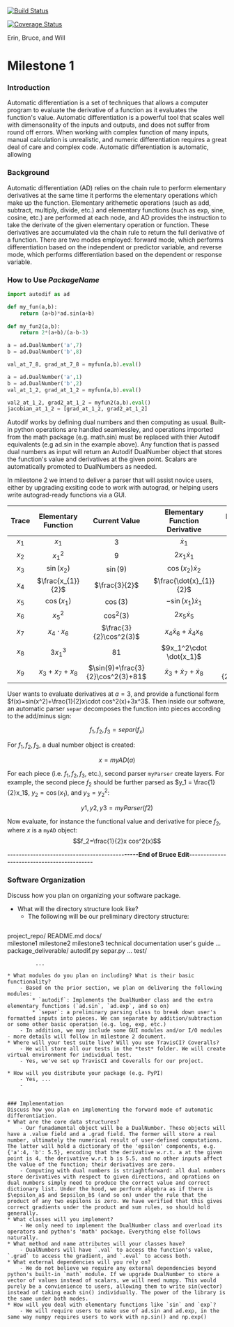 [![Build Status](https://travis-ci.com/cs207-project-erin-bruce-will/cs207-FinalProject.svg?branch=master)](https://travis-ci.com/cs207-project-erin-bruce-will/cs207-FinalProject)

[![Coverage Status](https://coveralls.io/repos/github/cs207-project-erin-bruce-will/cs207-FinalProject/badge.svg)](https://coveralls.io/github/cs207-project-erin-bruce-will/cs207-FinalProject)

Erin, Bruce, and Will

# Milestone 1

### Introduction
Automatic differentiation is a set of techniques that allows a computer program to evaluate the derivative of a function as it evaluates the function's value. Automatic differentiation is a powerful tool that scales well with dimensonality of the inputs and outputs, and does not suffer from round off errors. When working with complex function of many inputs, manual calculation is unrealistic, and numeric differentiation requires a great deal of care and complex code. Automatic differentiation is automatic, allowing 

### Background
Automatic differentiation (AD) relies on the chain rule to perform elementary derivatives at the same time it performs the elementary operations which make up the function. Elementary arithemetic operations (such as add, subtract, multiply, divide, etc.) and elementary functions (such as exp, sine, cosine, etc.) are performed at each node, and AD provides the instruction to take the derivate of the given elementary operation or function. These derivatives are accumulated via the chain rule to return the full derivative of a function. There are two modes employed: forward mode, which performs differentiation based on the independent or predictor variable, and reverse mode, which performs differentiation based on the dependent or response variable.

### How to Use *PackageName*

```python
import autodif as ad

def my_fun(a,b):
	return (a+b)*ad.sin(a+b)
	
def my_fun2(a,b):
	return 2*(a+b)/(a-b-3)

a = ad.DualNumber('a',7)
b = ad.DualNumber('b',8)

val_at_7_8, grad_at_7_8 = myfun(a,b).eval()

a = ad.DualNumber('a',1)
b = ad.DualNumber('b',2)
val_at_1_2, grad_at_1_2 = myfun(a,b).eval()

val2_at_1_2, grad2_at_1_2 = myfun2(a,b).eval()
jacobian_at_1_2 = [grad_at_1_2, grad2_at_1_2]
```
Autodif works by defining dual numbers and then computing as usual. Built-in python operations are handled seamlessley, and operations imported from the math package (e.g. math.sin) must be replaced with thier Autodif equivalents (e.g ad.sin in the example above). Any function that is passed dual numbers as input will return an Autodif DualNumber object that stores the function's value and derivatives at the given point. Scalars are automatically promoted to DualNumbers as needed.

In milestone 2 we intend to deliver a parser that will assist novice users, either by upgrading exsiting code to work with autograd, or helping users write autograd-ready functions via a GUI.


| Trace | Elementary Function | Current Value | Elementary Function<BR> Derivative | Elementary Function Derivative Value | 
| :---: | :-----------------: | :-----------: | :----------------------------: | :--------------------------------------------------------: | 
| $x_{1}$ | $x_{1}$ | 3 | $\dot{x}_{1}$ | $1$ |
| $x_{2}$ | $x_{1}^2$ | $9$ | $2x_{1}\dot{x}_{1}$ | $6$ |
| $x_{3}$ | $\sin(x_{2})$ | $\sin(9)$ | $\cos(x_{2})\dot{x}_{2}$ | $6\cos(9)$ |
| $x_{4}$ | $\frac{x_{1}}{2}$ | $\frac{3}{2}$ | $\frac{\dot{x}_{1}}{2}$ | $\frac{1}{2}$ |
| $x_{5}$ | $\cos(x_{1})$ | $\cos(3)$ | $-\sin(x_{1})\dot{x}_{1}$ | $-\sin(3)$ |
| $x_{6}$ | $x_{5}^2$ | $\cos^2(3)$ | $2x_{5}\dot{x}_{5}$ | $-2\sin(3)\cos(3)$ | 
| $x_{7}$ | $x_4\cdot x_{6}$ | $\frac{3}{2}\cos^2(3)$ | $x_4\dot{x}_{6}+\dot{x}_{4}x_6$ | $\frac{1}{2}\cdot \cos^2(3)-3\sin(3)\cos(3)$ |
| $x_{8}$ | $3x_1^3$ | $81$ | $9x_1^2\cdot \dot{x_1}$ | $81$ |
| $x_{9}$ | $x_3+x_7+x_8$ | $\sin(9)+\frac{3}{2}\cos^2(3)+81$ | $\dot{x}_3+\dot{x}_7+\dot{x}_8$ | $6\cos(9)+\frac{1}{2}\cos^2(3)-3\sin(3)\cos(3)+81$ |
	

User wants to evaluate derivatives at $a=3$, and provide a functional form $f(x)=sin(x^2)+\frac{1}{2}x\cdot cos^2(x)+3x^3$. Then inside our software, an automatic parser `separ` decomposes the function into pieces according to the add/minus sign:

$$f_1,f_2,f_3 = separ(f_x)$$
    
For $f_1, f_2, f_3$, a dual number object is created:

$$x = myAD(a)$$

For each piece (i.e. $f_1,f_2,f_3$, etc.), second parser `myParser` create layers. For example, the second piece $f_2$ should be further parsed as $y_1 = \frac{1}{2}x_1$, $y_2 = \cos(x_1)$, and $y_3 = y_2^2$:

$$y1,y2,y3 = myParser(f2)$$

Now evaluate, for instance the functional value and derivative for piece $f_2$, where $x$ is a `myAD` object:
$$f_2=\frac{1}{2}x cos^2(x)$$

**----------------------------------------------End of Bruce Edit-------------------------------------------**<BR>


### Software Organization
Discuss how you plan on organizing your software package.<BR>
* What will the directory structure look like?
    - The following will be our preliminary directory structure:
    ```
project_repo/
             README.md
             docs/  
                  milestone1
                  milestone2
                  milestone3
                  technical documentation
                  user's guide
                  ...
             package_deliverable/
                  autodif.py
                  separ.py
                  ...
             test/
                  
             ...
```
* What modules do you plan on including? What is their basic functionality?
    - Based on the prior section, we plan on delivering the following modules:
		* `autodif`: Implements the DualNumber class and the extra elementary functions (`ad.sin`, `ad.exp`, and so on)
        * `separ`: a preliminary parsing class to break down user's formatted inputs into pieces. We can separate by addition/subtraction or some other basic operation (e.g. log, exp, etc.)
    - In addition, we may include some GUI modules and/or I/O modules - more details will follow in milestone 2 document.
* Where will your test suite live? Will you use TravisCI? Coveralls?
    - We will store all our tests in the *test* folder. We will create virtual environment for individual test.
    - Yes, we've set up TravisCI and Coveralls for our project.

* How will you distribute your package (e.g. PyPI)
    - Yes, ...
    - 
    

### Implementation
Discuss how you plan on implementing the forward mode of automatic differentiation.
* What are the core data structures?
	- Our funadamental object will be a DualNumber. These objects will have a .value field and a .grad field. The former will store a real number, ultimately the numerical result of user-defined computations. The latter will hold a dictionary of the 'epsilon' components, e.g. {'a':4, 'b': 5.5}, encoding that the derivative w.r.t. a at the given point is 4, the derivative w.r.t b is 5.5, and no other inputs affect the value of the function; their derivatives are zero.
	- Computing with dual numbers is striaghtforward: all dual numbers store derivatives with respect to given directions, and oprations on dual numbers simply need to produce the correct value and correct dictionary list. Under the hood, we perform algebra as if there is $\epsilon_a$ and $epsilon_b$ (and so on) under the rule that the product of any two espilons is zero. We have verified that this gives correct gradients under the product and sum rules, so should hold generally.
* What classes will you implement?
	- We only need to implement the DualNumber class and overload its operators and python's 'math' package. Everything else follows naturally.
* What method and name attributes will your classes have?
	- DualNumbers will have `.val` to access the function's value, `.grad` to access the gradient, and `.eval` to access both.
* What external dependencies will you rely on?
	- We do not believe we require any external dependencies beyond python's built-in `math` module. If we upgrade DualNumber to store a vector of values instead of scalars, we will need numpy. This would purely be a convienience to users, allowing them to write sin(vector) instead of taking each sin() individually. The power of the library is the same under both modes.
* How will you deal with elementary functions like `sin` and `exp`?
	- We will require users to make use of ad.sin and ad.exp, in the same way numpy requires users to work with np.sin() and np.exp()

